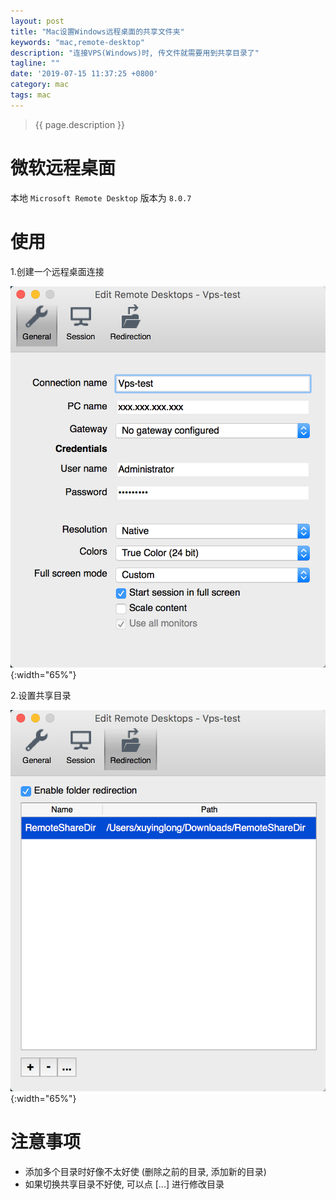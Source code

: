 ```yaml
---
layout: post
title: "Mac设置Windows远程桌面的共享文件夹"
keywords: "mac,remote-desktop"
description: "连接VPS(Windows)时, 传文件就需要用到共享目录了"
tagline: ""
date: '2019-07-15 11:37:25 +0800'
category: mac
tags: mac
---
```

> {{ page.description }}

# 微软远程桌面
本地 `Microsoft Remote Desktop` 版本为 `8.0.7`

# 使用

1.创建一个远程桌面连接

![连接VPS设置](/assets/archives/remote-desktop-01-fs8.png){:width="65%"}

2.设置共享目录

![共享本地文件目录](/assets/archives/remote-desktop-02-fs8.png){:width="65%"}

# 注意事项 
- 添加多个目录时好像不太好使 (删除之前的目录, 添加新的目录)
- 如果切换共享目录不好使, 可以点 [...] 进行修改目录


